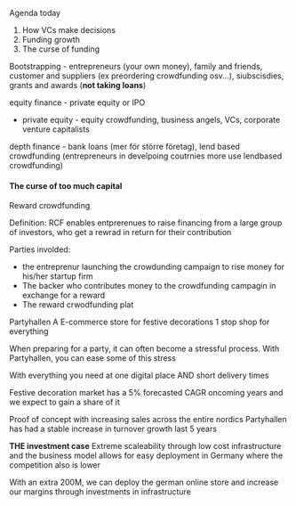 Agenda today
1. How VCs make decisions
2. Funding growth
3. The curse of funding

Bootstrapping - entrepreneurs (your own money), family and friends, customer and suppliers (ex preordering  crowdfunding osv...), siubscisdies, grants and awards (**not taking loans**)

equity finance - private equity or IPO
- private equity - equity crowdfunding, business angels, VCs, corporate venture capitalists

depth finance - bank loans (mer för större företag), lend based crowdfunding (entrepreneurs in develpoing coutrnies more use lendbased crowdfunding)


#### The curse of too much capital
Reward crowdfunding

Definition: RCF enables entprerenues to raise financing from a large group of investors, who get a rewrad in return for their contribution

Parties involded:
- the entreprenur launching the crowdunding campaign to rise money for his/her startup firm
- The backer who contributes money to the crowdfunding campagin in exchange for a reward
- The reward crwodfunding plat














Partyhallen
A E-commerce store for festive decorations
1 stop shop for everything

When preparing for a party, it can often become a stressful process.
With Partyhallen, you can ease some of this stress

With everything you need at one digital place AND short delivery times

Festive decoration market has a 5% forecasted CAGR oncoming years and we expect to gain a share of it

Proof of concept with increasing sales across the entire nordics
Partyhallen has had a stable increase in turnover growth last 5 years

**THE investment case**
Extreme scaleability through low cost infrastructure and the business model allows for easy deployment in Germany where the competition also is lower

With an extra 200M, we can deploy the german online store and increase our margins through investments in infrastructure




